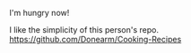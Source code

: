 I'm hungry now!

I like the simplicity of this person's repo. https://github.com/Donearm/Cooking-Recipes
